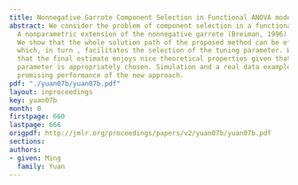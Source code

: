 ```yaml
---
title: Nonnegative Garrote Component Selection in Functional ANOVA models
abstract: We consider the problem of component selection in a functional ANOVA model.
  A nonparametric extension of the nonnegative garrote (Breiman, 1996) is proposed.
  We show that the whole solution path of the proposed method can be efficiently computed,
  which, in turn , facilitates the selection of the tuning parameter. We also show
  that the final estimate enjoys nice theoretical properties given that the tuning
  parameter is appropriately chosen. Simulation and a real data example demonstrate
  promising performance of the new approach.
pdf: "./yuan07b/yuan07b.pdf"
layout: inproceedings
key: yuan07b
month: 0
firstpage: 660
lastpage: 666
origpdf: http://jmlr.org/proceedings/papers/v2/yuan07b/yuan07b.pdf
sections: 
authors:
- given: Ming
  family: Yuan
---
```

